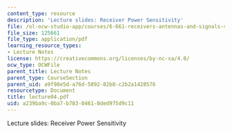 ```yaml
---
content_type: resource
description: 'Lecture slides: Receiver Power Sensitivity'
file: /ol-ocw-studio-app/courses/6-661-receivers-antennas-and-signals-spring-2003/a239ba9c0ba7b78304610ded975d9c11_lecture04.pdf
file_size: 125661
file_type: application/pdf
learning_resource_types:
- Lecture Notes
license: https://creativecommons.org/licenses/by-nc-sa/4.0/
ocw_type: OCWFile
parent_title: Lecture Notes
parent_type: CourseSection
parent_uid: a9f98e5d-a76d-5892-82b8-c2b2a1428576
resourcetype: Document
title: lecture04.pdf
uid: a239ba9c-0ba7-b783-0461-0ded975d9c11
---
```

Lecture slides: Receiver Power Sensitivity
